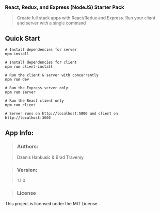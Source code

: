 ### React, Redux, and Express (NodeJS) Starter Pack

> Create full stack apps with React/Redux and Express. Run your client and server with a single command

## Quick Start

```
# Install dependencies for server
npm install

# Install dependencies for client
npm run client-install

# Run the client & server with concurrently
npm run dev

# Run the Express server only
npm run server

# Run the React client only
npm run client

# Server runs on http://localhost:5000 and client on http://localhost:3000
```

## App Info:

> ### Authors:

> Dzenis Hankusic & Brad Traversy

> ### Version: 

> 1.1.0

> ### License

This project is licensed under the MIT License.
